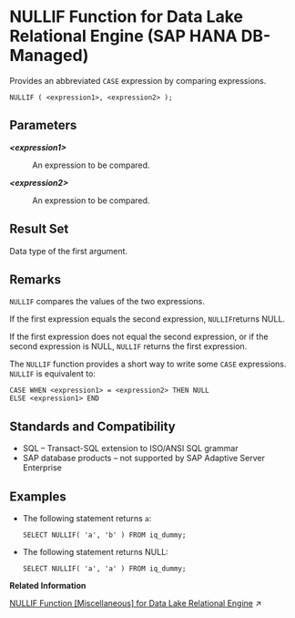 <!-- loio601a225cec8f4647a3a612f92994e087 -->

# NULLIF Function for Data Lake Relational Engine \(SAP HANA DB-Managed\)

Provides an abbreviated `CASE` expression by comparing expressions.



```
NULLIF ( <expression1>, <expression2> );
```



<a name="loio601a225cec8f4647a3a612f92994e087__section_jyb_2nn_vrb"/>

## Parameters


<dl>
<dt><b>

*<expression1\>*

</b></dt>
<dd>

An expression to be compared.



</dd><dt><b>

*<expression2\>*

</b></dt>
<dd>

An expression to be compared.



</dd>
</dl>



<a name="loio601a225cec8f4647a3a612f92994e087__section_vns_2nn_vrb"/>

## Result Set

Data type of the first argument.



<a name="loio601a225cec8f4647a3a612f92994e087__section_u3b_fnn_vrb"/>

## Remarks

`NULLIF` compares the values of the two expressions.

If the first expression equals the second expression, `NULLIF`returns NULL.

If the first expression does not equal the second expression, or if the second expression is NULL, `NULLIF` returns the first expression.

The `NULLIF` function provides a short way to write some `CASE` expressions. `NULLIF` is equivalent to:

```
CASE WHEN <expression1> = <expression2> THEN NULL 
ELSE <expression1> END
```



<a name="loio601a225cec8f4647a3a612f92994e087__section_ths_fnn_vrb"/>

## Standards and Compatibility

-   SQL – Transact-SQL extension to ISO/ANSI SQL grammar
-   SAP database products – not supported by SAP Adaptive Server Enterprise



<a name="loio601a225cec8f4647a3a612f92994e087__section_dpg_gnn_vrb"/>

## Examples

-   The following statement returns `a`:

    ```
    SELECT NULLIF( 'a', 'b' ) FROM iq_dummy;
    ```

-   The following statement returns NULL:

    ```
    SELECT NULLIF( 'a', 'a' ) FROM iq_dummy;
    ```


**Related Information**  


[NULLIF Function \[Miscellaneous\] for Data Lake Relational Engine](https://help.sap.com/viewer/19b3964099384f178ad08f2d348232a9/2023_4_QRC/en-US/a569fd1184f210159b61c1d4823ce243.html "Provides an abbreviated CASE expression by comparing expressions.") :arrow_upper_right:

